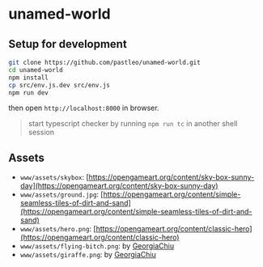 # unamed-world

## Setup for development

```sh
git clone https://github.com/pastleo/unamed-world.git
cd unamed-world
npm install
cp src/env.js.dev src/env.js
npm run dev
```

then open `http://localhost:8000` in browser.

> start typescript checker by running `npm run tc` in another shell session

## Assets

* `www/assets/skybox`: [https://opengameart.org/content/sky-box-sunny-day](https://opengameart.org/content/sky-box-sunny-day)
* `www/assets/ground.jpg`: [https://opengameart.org/content/simple-seamless-tiles-of-dirt-and-sand](https://opengameart.org/content/simple-seamless-tiles-of-dirt-and-sand)
* `www/assets/hero.png`: [https://opengameart.org/content/classic-hero](https://opengameart.org/content/classic-hero)
* `www/assets/flying-bitch.png`: by [GeorgiaChiu](https://github.com/GeorgiaChiu)
* `www/assets/giraffe.png`: by [GeorgiaChiu](https://github.com/GeorgiaChiu)
